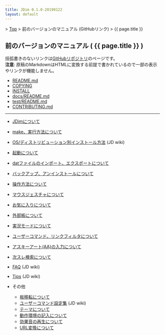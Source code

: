 ```yaml
---
title: JDim 0.1.0-20190122
layout: default
---
```


&gt; [Top](../) &gt; 前のバージョンのマニュアル (GitHubリンク) &gt; {{ page.title }}


## 前のバージョンのマニュアル ( {{ page.title }} )

括弧書きのないリンクは[GitHubリポジトリ][gh]のページです。<br>
**注意**: 原稿のMarkdownはHTMLに変換する前提で書かれているので一部の表示やリンクが機能しません。

- [README.md][readme]
- [COPYING][copying]
- [INSTALL][install]
- [docs/README.md][docs-readme]
- [test/README.md][test-readme]
- [CONTRIBUTING.md][contributing]

---

- [JDimについて][about]
- [make、実行方法について][make]
- [OS/ディストリビューション別インストール方法][jdwiki-install] (JD wiki)
- [起動について][start]
- [datファイルのインポート、エクスポートについて][dat]
- [バックアップ、アンインストールについて][backup]

- [操作方法について][operation]
- [マウスジェスチャについて][mouse]

- [お気に入りについて][favorite]
- [外部板について][external]
- [実況モードについて][live]
- [ユーザーコマンド、リンクフィルタについて][usrcmd]
- [アスキーアート(AA)の入力について][asciiart]
- [次スレ検索について][next]

- [FAQ][jdwiki-faq] (JD wiki)
- [Tips][jdwiki-tips] (JD wiki)
- その他
  - [板移転について][move]
  - [ユーザーコマンド設定集][jdwiki-usrcmd] (JD wiki)
  - [テーマについて][skin]
  - [動作環境の記入について][environment]
  - [効果音の再生について][sound]
  - [URL変換について][urlreplace]

[gh]: https://github.com/JDimproved/JDim

[readme]: https://github.com/JDimproved/JDim/blob/JDim-v0.1.0/README.md
[copying]: https://github.com/JDimproved/JDim/blob/JDim-v0.1.0/COPYING
[install]: https://github.com/JDimproved/JDim/blob/JDim-v0.1.0/INSTALL
[docs-readme]: https://github.com/JDimproved/JDim/blob/a279663014d8ddd621b95a8c5fab22c83f6484c8/docs/README.md
[test-readme]: https://github.com/JDimproved/JDim/blob/923ea662c47cef6ff9874e1d33f87197e0a98eb7/test/README.md
[contributing]: https://github.com/JDimproved/JDim/blob/e8cc28c993039363153c3e0631cc76b61ed38566/CONTRIBUTING.md

[about]: https://github.com/JDimproved/JDim/blob/a279663014d8ddd621b95a8c5fab22c83f6484c8/docs/manual/about.md
[make]: https://github.com/JDimproved/JDim/blob/a279663014d8ddd621b95a8c5fab22c83f6484c8/docs/manual/make.md
[jdwiki-install]: https://ja.osdn.net/projects/jd4linux/wiki/OS%2F%E3%83%87%E3%82%A3%E3%82%B9%E3%83%88%E3%83%AA%E3%83%93%E3%83%A5%E3%83%BC%E3%82%B7%E3%83%A7%E3%83%B3%E5%88%A5%E3%82%A4%E3%83%B3%E3%82%B9%E3%83%88%E3%83%BC%E3%83%AB%E6%96%B9%E6%B3%95
[start]: https://github.com/JDimproved/JDim/blob/a279663014d8ddd621b95a8c5fab22c83f6484c8/docs/manual/start.md
[dat]: https://github.com/JDimproved/JDim/blob/a279663014d8ddd621b95a8c5fab22c83f6484c8/docs/manual/dat.md
[backup]: https://github.com/JDimproved/JDim/blob/a279663014d8ddd621b95a8c5fab22c83f6484c8/docs/manual/backup.md

[operation]: https://github.com/JDimproved/JDim/blob/a279663014d8ddd621b95a8c5fab22c83f6484c8/docs/manual/operation.md
[mouse]: https://github.com/JDimproved/JDim/blob/a279663014d8ddd621b95a8c5fab22c83f6484c8/docs/manual/mouse.md

[favorite]: https://github.com/JDimproved/JDim/blob/a279663014d8ddd621b95a8c5fab22c83f6484c8/docs/manual/favorite.md
[external]: https://github.com/JDimproved/JDim/blob/a279663014d8ddd621b95a8c5fab22c83f6484c8/docs/manual/external.md
[live]: https://github.com/JDimproved/JDim/blob/a279663014d8ddd621b95a8c5fab22c83f6484c8/docs/manual/live.md
[usrcmd]: https://github.com/JDimproved/JDim/blob/a279663014d8ddd621b95a8c5fab22c83f6484c8/docs/manual/usrcmd.md
[asciiart]: https://github.com/JDimproved/JDim/blob/a279663014d8ddd621b95a8c5fab22c83f6484c8/docs/manual/asciiart.md
[next]: https://github.com/JDimproved/JDim/blob/a279663014d8ddd621b95a8c5fab22c83f6484c8/docs/manual/next.md

[jdwiki-faq]: https://ja.osdn.net/projects/jd4linux/wiki/FAQ
[jdwiki-tips]: https://ja.osdn.net/projects/jd4linux/wiki/Tips
[move]: https://github.com/JDimproved/JDim/blob/a279663014d8ddd621b95a8c5fab22c83f6484c8/docs/manual/move.md
[jdwiki-usrcmd]: https://ja.osdn.net/projects/jd4linux/wiki/%E3%83%A6%E3%83%BC%E3%82%B6%E3%83%BC%E3%82%B3%E3%83%9E%E3%83%B3%E3%83%89%E8%A8%AD%E5%AE%9A%E9%9B%86
[skin]: https://github.com/JDimproved/JDim/blob/a279663014d8ddd621b95a8c5fab22c83f6484c8/docs/manual/skin.md
[environment]: https://github.com/JDimproved/JDim/blob/a279663014d8ddd621b95a8c5fab22c83f6484c8/docs/manual/environment.md
[sound]: https://github.com/JDimproved/JDim/blob/a279663014d8ddd621b95a8c5fab22c83f6484c8/docs/manual/sound.md
[urlreplace]: https://github.com/JDimproved/JDim/blob/a279663014d8ddd621b95a8c5fab22c83f6484c8/docs/manual/urlreplace.md
